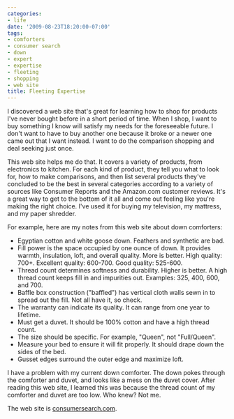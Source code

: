 ```yaml
---
categories:
- life
date: '2009-08-23T18:20:00-07:00'
tags:
- comforters
- consumer search
- down
- expert
- expertise
- fleeting
- shopping
- web site
title: Fleeting Expertise
---
```


I discovered a web site that's great for learning how to shop for products I've never bought before in a short period of time. When I shop, I want to buy something I know will satisfy my needs for the foreseeable future. I don't want to have to buy another one because it broke or a newer one came out that I want instead. I want to do the comparison shopping and deal seeking just once.

This web site helps me do that. It covers a variety of products, from electronics to kitchen. For each kind of product, they tell you what to look for, how to make comparisons, and then list several products they've concluded to be the best in several categories according to a variety of sources like Consumer Reports and the Amazon.com customer reviews. It's a great way to get to the bottom of it all and come out feeling like you're making the right choice. I've used it for buying my television, my mattress, and my paper shredder.

For example, here are my notes from this web site about down comforters:

- Egyptian cotton and white goose down. Feathers and synthetic are bad.
- Fill power is the space occupied by one ounce of down. It provides warmth, insulation, loft, and overall quality. More is better. High quality: 700+. Excellent quality: 600-700. Good quality: 525-600.
- Thread count determines softness and durability. Higher is better. A high thread count keeps fill in and impurities out. Examples: 325, 400, 600, and 700.
- Baffle box construction ("baffled") has vertical cloth walls sewn in to spread out the fill. Not all have it, so check.
- The warranty can indicate its quality. It can range from one year to lifetime.
- Must get a duvet. It should be 100% cotton and have a high thread count.
- The size should be specific. For example, "Queen", not "Full/Queen".
- Measure your bed to ensure it will fit properly. It should drape down the sides of the bed.
- Gusset edges surround the outer edge and maximize loft.

I have a problem with my current down comforter. The down pokes through the comforter and duvet, and looks like a mess on the duvet cover. After reading this web site, I learned this was because the thread count of my comforter and duvet are too low. Who knew? Not me.

The web site is [consumersearch.com](https://www.consumersearch.com/).
